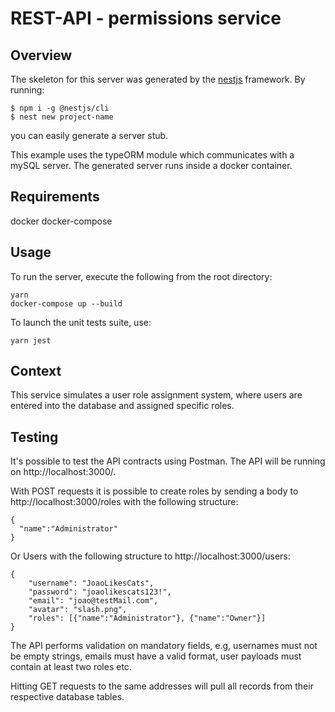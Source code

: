 # REST-API - permissions service

## Overview
The skeleton for this server was generated by the [nestjs](https://docs.nestjs.com) framework. By running:

```
$ npm i -g @nestjs/cli
$ nest new project-name
```

you can easily generate a server stub.

This example uses the typeORM module which communicates with a mySQL server.
The generated server runs inside a docker container.

## Requirements
docker
docker-compose

## Usage
To run the server, execute the following from the root directory:

```
yarn
docker-compose up --build
```

To launch the unit tests suite, use:
```
yarn jest
```

## Context

This service simulates a user role assignment system, where users are entered into the database and assigned specific roles.

## Testing
It's possible to test the API contracts using Postman. The API will be running on http://localhost:3000/.

With POST requests it is possible to create roles by sending a body to http://localhost:3000/roles with the following structure:

```
{
  "name":"Administrator"
}
```

Or Users with the following structure to http://localhost:3000/users:
```
{
	"username": "JoaoLikesCats",
	"password": "joaolikescats123!",
	"email": "joao@testMail.com",
	"avatar": "slash.png",
	"roles": [{"name":"Administrator"}, {"name":"Owner"}]
}
```

The API performs validation on mandatory fields, e.g, usernames must not be empty strings, emails must have a valid format, user payloads must contain at least two roles etc.

Hitting GET requests to the same addresses will pull all records from their respective database tables.